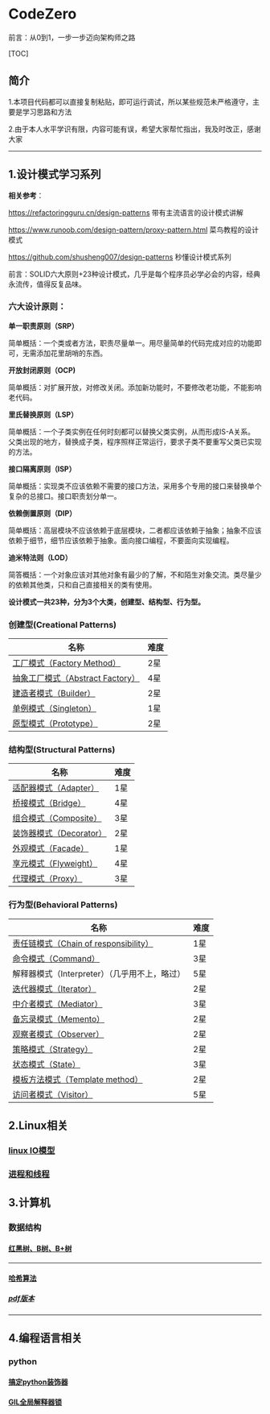 # CodeZero

前言：从0到1，一步一步迈向架构师之路

[TOC]

## 简介

1.本项目代码都可以直接复制粘贴，即可运行调试，所以某些规范未严格遵守，主要是学习思路和方法

2.由于本人水平学识有限，内容可能有误，希望大家帮忙指出，我及时改正，感谢大家

------

## 1.设计模式学习系列

**相关参考**：

https://refactoringguru.cn/design-patterns  带有主流语言的设计模式讲解

https://www.runoob.com/design-pattern/proxy-pattern.html 菜鸟教程的设计模式

https://github.com/shusheng007/design-patterns  秒懂设计模式系列

前言：SOLID六大原则+23种设计模式，几乎是每个程序员必学必会的内容，经典永流传，值得反复品味。

### 六大设计原则：

**单一职责原则（SRP）**

简单概括：一个类或者方法，职责尽量单一。用尽量简单的代码完成对应的功能即可，无需添加花里胡哨的东西。

**开放封闭原则（OCP)**

简单概括：对扩展开放，对修改关闭。添加新功能时，不要修改老功能，不能影响老代码。

**里氏替换原则（LSP）**

简单概括：一个子类实例在任何时刻都可以替换父类实例，从而形成IS-A关系。父类出现的地方，替换成子类，程序照样正常运行，要求子类不要重写父类已实现的方法。

**接口隔离原则（ISP）**

简单概括：实现类不应该依赖不需要的接口方法，采用多个专用的接口来替换单个复杂的总接口。接口职责划分单一。

**依赖倒置原则（DIP）**

简单概括：高层模块不应该依赖于底层模块，二者都应该依赖于抽象；抽象不应该依赖于细节，细节应该依赖于抽象。面向接口编程，不要面向实现编程。

**迪米特法则（LOD）**

简答概括：一个对象应该对其他对象有最少的了解，不和陌生对象交流。类尽量少的依赖其他类，只和自己直接相关的类有使用。

**设计模式一共23种，分为3个大类，创建型、结构型、行为型。**

### 创建型(Creational Patterns)

| 名称                                                         | 难度 |
| ------------------------------------------------------------ | ---- |
| [工厂模式（Factory Method）](https://github.com/lindo-zy/CodeZero/blob/main/docs/%E8%AE%BE%E8%AE%A1%E6%A8%A1%E5%BC%8F/%E5%B7%A5%E5%8E%82%E6%96%B9%E6%B3%95/%E5%B7%A5%E5%8E%82%E6%96%B9%E6%B3%95.md) | 2星  |
| [抽象工厂模式（Abstract Factory）](https://github.com/lindo-zy/CodeZero/blob/main/docs/%E8%AE%BE%E8%AE%A1%E6%A8%A1%E5%BC%8F/%E6%8A%BD%E8%B1%A1%E5%B7%A5%E5%8E%82/%E6%8A%BD%E8%B1%A1%E5%B7%A5%E5%8E%82.md) | 4星  |
| [建造者模式（Builder）](https://github.com/lindo-zy/CodeZero/blob/main/docs/%E8%AE%BE%E8%AE%A1%E6%A8%A1%E5%BC%8F/%E5%BB%BA%E9%80%A0%E8%80%85%E6%A8%A1%E5%BC%8F/%E5%BB%BA%E9%80%A0%E8%80%85%E6%A8%A1%E5%BC%8F.md) | 2星  |
| [单例模式（Singleton）](https://github.com/lindo-zy/CodeZero/blob/main/docs/%E8%AE%BE%E8%AE%A1%E6%A8%A1%E5%BC%8F/%E5%8D%95%E4%BE%8B%E6%A8%A1%E5%BC%8F/%E5%8D%95%E4%BE%8B%E6%A8%A1%E5%BC%8F.md) | 1星  |
| [原型模式（Prototype）](https://github.com/lindo-zy/CodeZero/blob/main/docs/%E8%AE%BE%E8%AE%A1%E6%A8%A1%E5%BC%8F/%E5%8E%9F%E5%9E%8B%E6%A8%A1%E5%BC%8F/%E5%8E%9F%E5%9E%8B%E6%A8%A1%E5%BC%8F.md) | 2星  |

### 结构型(Structural Patterns)

| 名称                                                         | 难度 |
| ------------------------------------------------------------ | ---- |
| [适配器模式（Adapter）](https://github.com/lindo-zy/CodeZero/blob/main/docs/%E8%AE%BE%E8%AE%A1%E6%A8%A1%E5%BC%8F/%E9%80%82%E9%85%8D%E5%99%A8%E6%A8%A1%E5%BC%8F/%E9%80%82%E9%85%8D%E6%A8%A1%E5%BC%8F.md) | 1星  |
| [桥接模式（Bridge）](https://github.com/lindo-zy/CodeZero/blob/main/docs/%E8%AE%BE%E8%AE%A1%E6%A8%A1%E5%BC%8F/%E6%A1%A5%E6%8E%A5%E6%A8%A1%E5%BC%8F/%E6%A1%A5%E6%8E%A5%E6%A8%A1%E5%BC%8F.md) | 4星  |
| [组合模式（Composite）](https://github.com/lindo-zy/CodeZero/blob/main/docs/%E8%AE%BE%E8%AE%A1%E6%A8%A1%E5%BC%8F/%E7%BB%84%E5%90%88%E6%A8%A1%E5%BC%8F/%E7%BB%84%E5%90%88%E6%A8%A1%E5%BC%8F.md) | 3星  |
| [装饰器模式（Decorator）](https://github.com/lindo-zy/CodeZero/blob/main/docs/%E8%AE%BE%E8%AE%A1%E6%A8%A1%E5%BC%8F/%E8%A3%85%E9%A5%B0%E5%99%A8%E6%A8%A1%E5%BC%8F/%E8%A3%85%E9%A5%B0%E5%99%A8%E6%A8%A1%E5%BC%8F.md) | 2星  |
| [外观模式（Facade）](https://github.com/lindo-zy/CodeZero/blob/main/docs/%E8%AE%BE%E8%AE%A1%E6%A8%A1%E5%BC%8F/%E5%A4%96%E8%A7%82%E6%A8%A1%E5%BC%8F/%E5%A4%96%E8%A7%82%E6%A8%A1%E5%BC%8F.md) | 1星  |
| [享元模式（Flyweight）](https://github.com/lindo-zy/CodeZero/blob/main/docs/%E8%AE%BE%E8%AE%A1%E6%A8%A1%E5%BC%8F/%E4%BA%AB%E5%85%83%E6%A8%A1%E5%BC%8F/%E4%BA%AB%E5%85%83%E6%A8%A1%E5%BC%8F.md) | 4星  |
| [代理模式（Proxy）](https://github.com/lindo-zy/CodeZero/blob/main/docs/%E8%AE%BE%E8%AE%A1%E6%A8%A1%E5%BC%8F/%E4%BB%A3%E7%90%86%E6%A8%A1%E5%BC%8F/%E4%BB%A3%E7%90%86%E6%A8%A1%E5%BC%8F.md) | 3星  |

### 行为型(Behavioral Patterns)

| 名称                                                         | 难度 |
| ------------------------------------------------------------ | ---- |
| [责任链模式（Chain of responsibility）](https://github.com/lindo-zy/CodeZero/blob/main/docs/%E8%AE%BE%E8%AE%A1%E6%A8%A1%E5%BC%8F/%E8%B4%A3%E4%BB%BB%E9%93%BE%E6%A8%A1%E5%BC%8F/%E8%B4%A3%E4%BB%BB%E9%93%BE%E6%A8%A1%E5%BC%8F.md) | 1星  |
| [命令模式（Command）](https://github.com/lindo-zy/CodeZero/blob/main/docs/%E8%AE%BE%E8%AE%A1%E6%A8%A1%E5%BC%8F/%E5%91%BD%E4%BB%A4%E6%A8%A1%E5%BC%8F/%E5%91%BD%E4%BB%A4%E6%A8%A1%E5%BC%8F.md) | 3星  |
| 解释器模式（Interpreter）（几乎用不上，略过）                | 5星  |
| [迭代器模式（Iterator）](https://github.com/lindo-zy/CodeZero/blob/main/docs/%E8%AE%BE%E8%AE%A1%E6%A8%A1%E5%BC%8F/%E8%BF%AD%E4%BB%A3%E5%99%A8%E6%A8%A1%E5%BC%8F/%E8%BF%AD%E4%BB%A3%E5%99%A8%E6%A8%A1%E5%BC%8F.md) | 2星  |
| [中介者模式（Mediator）](https://github.com/lindo-zy/CodeZero/blob/main/docs/%E8%AE%BE%E8%AE%A1%E6%A8%A1%E5%BC%8F/%E4%B8%AD%E4%BB%8B%E8%80%85%E6%A8%A1%E5%BC%8F/%E4%B8%AD%E4%BB%8B%E8%80%85%E6%A8%A1%E5%BC%8F.md) | 3星  |
| [备忘录模式（Memento）](https://github.com/lindo-zy/CodeZero/blob/main/docs/%E8%AE%BE%E8%AE%A1%E6%A8%A1%E5%BC%8F/%E5%A4%87%E5%BF%98%E5%BD%95%E6%A8%A1%E5%BC%8F/%E5%A4%87%E5%BF%98%E5%BD%95%E6%A8%A1%E5%BC%8F.md) | 2星  |
| [观察者模式（Observer）](https://github.com/lindo-zy/CodeZero/blob/main/docs/%E8%AE%BE%E8%AE%A1%E6%A8%A1%E5%BC%8F/%E8%A7%82%E5%AF%9F%E8%80%85%E6%A8%A1%E5%BC%8F/%E8%A7%82%E5%AF%9F%E8%80%85%E6%A8%A1%E5%BC%8F.md) | 2星  |
| [策略模式（Strategy）](https://github.com/lindo-zy/CodeZero/blob/main/docs/%E8%AE%BE%E8%AE%A1%E6%A8%A1%E5%BC%8F/%E7%AD%96%E7%95%A5%E6%A8%A1%E5%BC%8F/%E7%AD%96%E7%95%A5%E6%A8%A1%E5%BC%8F.md) | 2星  |
| [状态模式（State）](https://github.com/lindo-zy/CodeZero/blob/main/docs/%E8%AE%BE%E8%AE%A1%E6%A8%A1%E5%BC%8F/%E7%8A%B6%E6%80%81%E6%A8%A1%E5%BC%8F/%E7%8A%B6%E6%80%81%E6%A8%A1%E5%BC%8F.md) | 3星  |
| [模板方法模式（Template method）](https://github.com/lindo-zy/CodeZero/blob/main/docs/%E8%AE%BE%E8%AE%A1%E6%A8%A1%E5%BC%8F/%E6%A8%A1%E6%9D%BF%E6%96%B9%E6%B3%95%E6%A8%A1%E5%BC%8F/%E6%A8%A1%E6%9D%BF%E6%96%B9%E6%B3%95%E6%A8%A1%E5%BC%8F.md) | 2星  |
| [访问者模式（Visitor）](https://github.com/lindo-zy/CodeZero/blob/main/docs/%E8%AE%BE%E8%AE%A1%E6%A8%A1%E5%BC%8F/%E8%AE%BF%E9%97%AE%E8%80%85%E6%A8%A1%E5%BC%8F/%E8%AE%BF%E9%97%AE%E8%80%85%E6%A8%A1%E5%BC%8F.md) | 5星  |

## 2.Linux相关

### [linux IO模型](https://github.com/lindo-zy/CodeZero/blob/main/docs/Linux%E7%9B%B8%E5%85%B3/IO%E6%A8%A1%E5%9E%8B/IO%E6%A8%A1%E5%9E%8B.md)

### [进程和线程](https://github.com/lindo-zy/CodeZero/blob/main/docs/Linux%E7%9B%B8%E5%85%B3/%E8%BF%9B%E7%A8%8B%E5%92%8C%E7%BA%BF%E7%A8%8B/%E8%BF%9B%E7%A8%8B%E5%92%8C%E7%BA%BF%E7%A8%8B.md)

## 3.计算机

### 数据结构

#### [红黑树、B树、B+树](https://github.com/lindo-zy/CodeZero/blob/main/docs/%E8%AE%A1%E7%AE%97%E6%9C%BA/%E6%95%B0%E6%8D%AE%E7%BB%93%E6%9E%84/%E7%BA%A2%E9%BB%91%E6%A0%91%E3%80%81B%E6%A0%91%E3%80%81B%2B%E6%A0%91.md)

------

#### [哈希算法](https://github.com/lindo-zy/CodeZero/blob/main/docs/%E8%AE%A1%E7%AE%97%E6%9C%BA/%E5%93%88%E5%B8%8C/%E5%93%88%E5%B8%8C%E7%AE%97%E6%B3%95.md)

##### [pdf版本](https://github.com/lindo-zy/CodeZero/blob/main/docs/%E8%AE%A1%E7%AE%97%E6%9C%BA/%E5%93%88%E5%B8%8C/%E5%93%88%E5%B8%8C%E7%AE%97%E6%B3%95.pdf)

------

## 4.编程语言相关

### python

#### [搞定python装饰器](https://github.com/lindo-zy/CodeZero/blob/main/docs/%E7%BC%96%E7%A8%8B%E8%AF%AD%E8%A8%80/python%E8%A3%85%E9%A5%B0%E5%99%A8/%E6%90%9E%E5%AE%9Apython%E8%A3%85%E9%A5%B0%E5%99%A8.md)

#### [GIL全局解释器锁](https://github.com/lindo-zy/CodeZero/blob/main/docs/%E7%BC%96%E7%A8%8B%E8%AF%AD%E8%A8%80/python/GIL/GIL%E5%85%A8%E5%B1%80%E8%A7%A3%E9%87%8A%E5%99%A8%E9%94%81.md)

